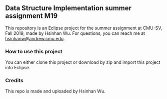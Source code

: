 ## Data Structure Implementation summer assignment M19

This repository is an Eclipse project for the summer assignment at CMU-SV, Fall 2019, made by Hsinhan Wu. For questions, you can reach me at hsinhanw@andrew.cmu.edu.

### How to use this project

You can either clone this project or download by zip and import this project into Eclipse.

### Credits

This repo is made and uploaded by Hsinhan Wu.